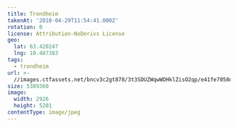 ```yaml
---
title: Trondheim
takenAt: '2018-04-29T11:54:41.000Z'
rotation: 0
license: Attribution-NoDerivs License
geo:
  lat: 63.420247
  lng: 10.487383
tags:
  - trondheim
url: >-
  //images.ctfassets.net/bncv3c2gt878/3t3SDUZWqwWDHklZisO2qp/e41fe7058de2a63b117142da2cc6963c/trondheim_41943880911_o
size: 5389360
image:
  width: 2926
  height: 5201
contentType: image/jpeg
---
```



